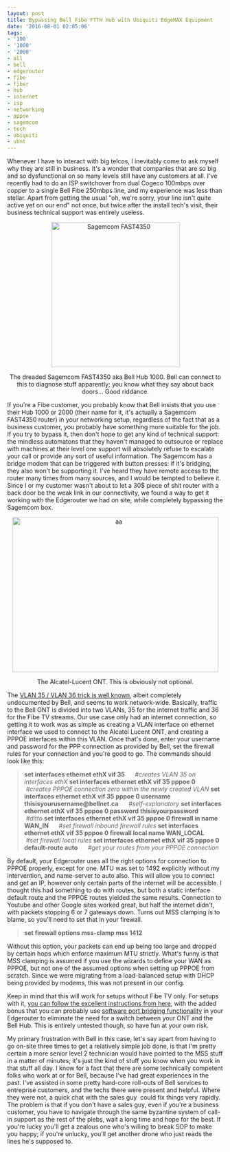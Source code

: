 ```yaml
---
layout: post
title: Bypassing Bell Fibe FTTH Hub with Ubiquiti EdgeMAX Equipment
date: '2016-08-01 02:05:06'
tags:
- '100'
- '1000'
- '2000'
- all
- bell
- edgerouter
- fibe
- fiber
- hub
- internet
- isp
- networking
- pppoe
- sagemcom
- tech
- ubiquiti
- ubnt
---
```


Whenever I have to interact with big telcos, I inevitably come to ask myself why they are still in business. It's a wonder that companies that are so big and so dysfunctional on so many levels still have any customers at all. I've recently had to do an ISP switchover from dual Cogeco 100mbps over copper to a single Bell Fibe 250mbps line, and my experience was less than stellar. Apart from getting the usual "oh, we're sorry, your line isn't quite active yet on our end" not once, but twice after the install tech's visit, their business technical support was entirely useless.

<center><a href="https://maximerousseau.files.wordpress.com/2016/07/fst4350.jpg"><img class="size-full wp-image-1119" src="https://maximerousseau.files.wordpress.com/2016/07/fst4350.jpg" alt="Sagemcom FAST4350" width="299" height="337" /></a> 

The dreaded Sagemcom FAST4350 aka Bell Hub 1000. Bell can connect to this to diagnose stuff apparently; you know what they say about back doors... Good riddance.</center>


If you're a Fibe customer, you probably know that Bell insists that you use their Hub 1000 or 2000 (their name for it, it's actually a Sagemcom FAST4350 router) in your networking setup, regardless of the fact that as a business customer, you probably have something more suitable for the job. If you try to bypass it, then don't hope to get any kind of technical support: the mindless automatons that they haven't managed to outsource or replace with machines at their level one support will absolutely refuse to escalate your call or provide any sort of useful information. The Sagemcom has a bridge modem that can be triggered with button presses: if it's bridging, they also won't be supporting it. I've heard they have remote access to the router many times from many sources, and I would be tempted to believe it. Since I or my customer wasn't about to let a 30$ piece of shit router with a back door be the weak link in our connectivity, we found a way to get it working with the Edgerouter we had on site, while completely bypassing the Sagemcom box.

<script async src="//pagead2.googlesyndication.com/pagead/js/adsbygoogle.js"></script>
<ins class="adsbygoogle"
     style="display:block; text-align:center;"
     data-ad-format="fluid"
     data-ad-layout="in-article"
     data-ad-client="ca-pub-9587657333914786"
     data-ad-slot="9140171587"></ins>
<script>
     (adsbygoogle = window.adsbygoogle || []).push({});
</script>

<center><a href="https://maximerousseau.files.wordpress.com/2016/07/img_8614.jpg"><img class="size-large wp-image-1118" src="https://maximerousseau.files.wordpress.com/2016/07/img_8614.jpg?w=480" alt="aa" width="480" height="360" /></a>

The Alcatel-Lucent ONT. This is obviously not optional.</center>

The <a href="http://blog.ngpixel.com/post/104449747538/how-to-bypass-bell-fibe-hub-and-use-your-own-router">VLAN 35 / VLAN 36 trick is well known</a>, albeit completely undocumented by Bell, and seems to work network-wide. Basically, traffic to the Bell ONT is divided into two VLANs, 35 for the internet traffic and 36 for the Fibe TV streams. Our use case only had an internet connection, so getting it to work was as simple as creating a VLAN interface on ethernet interface we used to connect to the Alcatel Lucent ONT, and creating a PPPOE interfaces within this VLAN. Once that's done, enter your username and password for the PPP connection as provided by Bell, set the firewall rules for your connection and you're good to go. The commands should look like this:
<blockquote><strong>set interfaces ethernet ethX vif 35</strong>
<em>     #creates VLAN 35 on interfaces ethX</em>
<strong>set interfaces ethernet ethX vif 35 pppoe 0</strong>
<em>     #creates PPPOE connection zero within the newly created VLAN</em>
<strong>set interfaces ethernet ethX vif 35 pppoe 0 username thisisyourusername@bellnet.ca</strong>
<em>     #self-explanatory</em>
<strong>set interfaces ethernet ethX vif 35 pppoe 0 password thisisyourpassword</strong>
<em>     #ditto</em>
<strong>set interfaces ethernet ethX vif 35 pppoe 0 firewall in name WAN_IN</strong>
<em>     #set firewall inbound firewall rules</em>
<strong>set interfaces ethernet ethX vif 35 pppoe 0 firewall local name WAN_LOCAL</strong>
<em>     #set firewall local rules</em>
<strong>set interfaces ethernet ethX vif 35 pppoe 0 default-route auto</strong>
<em>     #get your routes from your PPPOE connection</em></blockquote>
By default, your Edgerouter uses all the right options for connection to PPPOE properly, except for one. MTU was set to 1492 explicitly without my intervention, and name-server to auto also. This will allow you to connect and get an IP, however only certain parts of the internet will be accessible. I thought this had something to do with routes, but both a static interface default route and the PPPOE routes yielded the same results. Connection to Youtube and other Google sites worked great, but half the internet didn't, with packets stopping 6 or 7 gateways down. Turns out MSS clamping is to blame, so you'll need to set that in your firewall.
<blockquote><strong>set firewall options mss-clamp mss 1412</strong></blockquote>
Without this option, your packets can end up being too large and dropped by certain hops which enforce maximum MTU strictly. What's funny is that MSS clamping is assumed if you use the wizards to define your WAN as PPPOE, but not one of the assumed options when setting up PPPOE from scratch. Since we were migrating from a load-balanced setup with DHCP being provided by modems, this was not present in our config.

Keep in mind that this will work for setups without Fibe TV only. For setups with it, <a href="http://blog.ngpixel.com/post/104449747538/how-to-bypass-bell-fibe-hub-and-use-your-own-router">you can follow the excellent instructions from here</a>, with the added bonus that you can probably use <a href="https://help.ubnt.com/hc/en-us/articles/204952244-EdgeMAX-How-do-I-bridge-eth2-3-and-4-switch0-with-eth1-on-the-EdgeRouter-POE-">software port bridging functionality</a> in your Edgerouter to eliminate the need for a switch between your ONT and the Bell Hub. This is entirely untested though, so have fun at your own risk.

My primary frustration with Bell in this case, let's say apart from having to go on-site three times to get a relatively simple job done, is that I'm pretty certain a more senior level 2 technician would have pointed to the MSS stuff in a matter of minutes; it's just the kind of stuff you know when you work in that stuff all day. I know for a fact that there are some technically competent folks who work at or for Bell, because I've had great experiences in the past. I've assisted in some pretty hard-core roll-outs of Bell services to entreprise customers, and the techs there were present and helpful. Where they were not, a quick chat with the sales guy  could fix things very rapidly. The problem is that if you don't have a sales guy, even if you're a business customer, you have to navigate through the same byzantine system of call-in support as the rest of the plebs, wait a long time and hope for the best. If you're lucky you'll get a zealous one who's willing to break SOP to make you happy; if you're unlucky, you'll get another drone who just reads the lines he's supposed to.